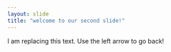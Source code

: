 ```yaml
---
layout: slide
title: "welcome to our second slide!"
---
```

I am replacing this text.
Use the left arrow to go back!
